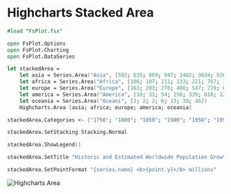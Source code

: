 Highcharts Stacked Area
=======================

```fsharp
#load "FsPlot.fsx"

open FsPlot.Options
open FsPlot.Charting
open FsPlot.DataSeries

let stackedArea =
    let asia = Series.Area("Asia", [502; 635; 809; 947; 1402; 3634; 5268])
    let africa = Series.Area("Africa", [106; 107; 111; 133; 221; 767; 1766])
    let europe = Series.Area("Europe", [163; 203; 276; 408; 547; 729; 628])
    let america = Series.Area("America", [18; 31; 54; 156; 339; 818; 1201])
    let oceania = Series.Area("Oceani", [2; 2; 2; 6; 13; 30; 46])
    Highcharts.Area [asia; africa; europe; america; oceania]

stackedArea.Categories <- ["1750"; "1800"; "1850"; "1900"; "1950"; "1999"; "2050"]

stackedArea.SetStacking Stacking.Normal

stackedArea.ShowLegend()

stackedArea.SetTitle "Historic and Estimated Worldwide Population Growth by Region"

stackedArea.SetPointFormat "{series.name} <b>{point.y}</b> millions"
```
![Highcharts Area](https://raw.github.com/TahaHachana/FsPlot/master/screenshots/StackedArea.PNG)